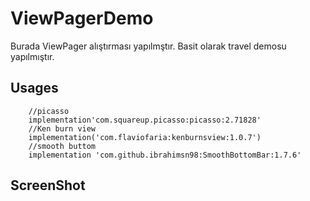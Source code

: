 # ViewPagerDemo
Burada ViewPager alıştırması yapılmştır. Basit olarak travel demosu yapılmıştır.
## Usages

        //picasso
        implementation'com.squareup.picasso:picasso:2.71828'
        //Ken burn view
        implementation('com.flaviofaria:kenburnsview:1.0.7')
        //smooth buttom
        implementation 'com.github.ibrahimsn98:SmoothBottomBar:1.7.6'
## ScreenShot
